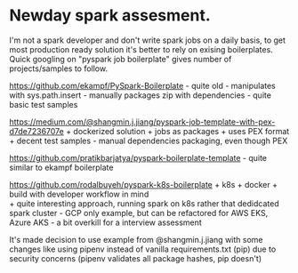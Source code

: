 # Newday spark assesment.

I'm not a spark developer and don't write spark jobs on a daily basis,
to get most production ready solution it's better to rely on exising boilerplates. 
Quick googling on "pyspark job boilerplate" gives number of projects/samples to follow.

https://github.com/ekampf/PySpark-Boilerplate
    - quite old
    - manipulates with sys.path.insert
    - manually packages zip with dependencies
    - quite basic test samples

https://medium.com/@shangmin.j.jiang/pyspark-job-template-with-pex-d7de7236707e
    + dockerized solution
    + jobs as packages
    + uses PEX format
    + decent test samples
    - manual dependencies packaging, even though PEX

https://github.com/pratikbarjatya/pyspark-boilerplate-template
    - quite similar to ekampf boilerplate

https://github.com/rodalbuyeh/pyspark-k8s-boilerplate
    + k8s
    + docker
    + build with developer workflow in mind    
    + quite interesting approach, running spark on k8s rather that dedidcated spark cluster
    - GCP only example, but can be refactored for AWS EKS, Azure AKS
    - a bit overkill for a interview assessment

It's made decision to use example from @shangmin.j.jiang with 
some changes like using pipenv instead of vanilla requirements.txt (pip) due to security concerns (pipenv validates all package hashes, pip doesn't)


